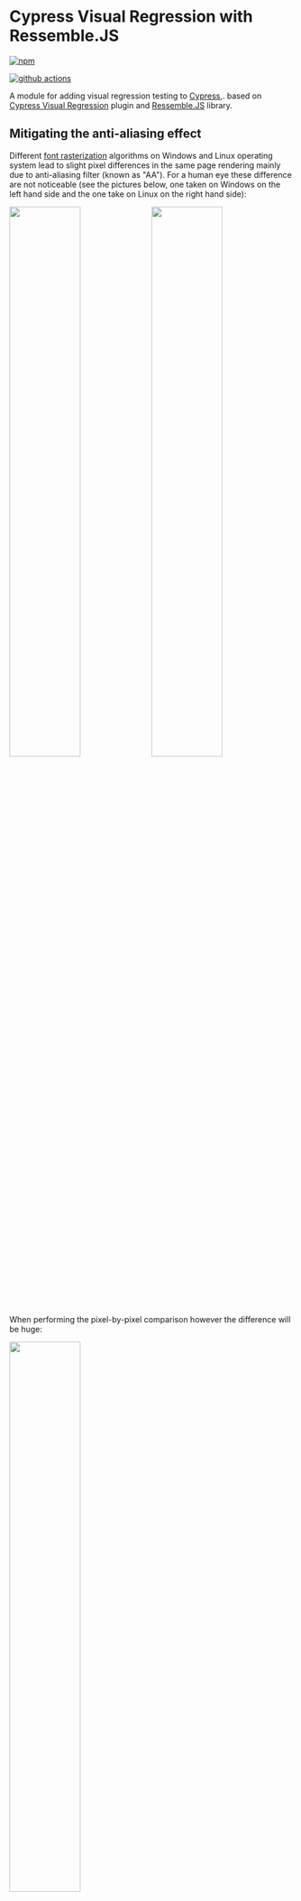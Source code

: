 # Cypress Visual Regression with Ressemble.JS

[![npm](https://img.shields.io/npm/v/cypress-visual-regression-ressemble-js)](https://www.npmjs.com/package/cypress-visual-regression-ressemble-js)

[![github actions](https://github.com/Andremoniy/cypress-visual-regression-ressemble-js/workflows/Continuous%20Integration/badge.svg)](https://github.com/Andremoniy/cypress-visual-regression-ressemble-js/actions)


A module for adding visual regression testing to [Cypress](https://www.cypress.io/),. based on [Cypress Visual Regression](https://github.com/cypress-visual-regression/cypress-visual-regression) plugin and [Ressemble.JS](https://github.com/rsmbl/Resemble.js) library.

## Mitigating the anti-aliasing effect

Different [font rasterization](https://en.wikipedia.org/wiki/Font_rasterization) algorithms on Windows and Linux operating system lead to slight pixel differences in the same page rendering mainly due to anti-aliasing filter (known as "AA"). For a human eye these difference are not noticeable (see the pictures below, one taken on Windows on the left hand side and the one take on Linux on the right hand side):

<img src="img/test-base.png" width=50% height=50%><img src="img/test-actual.png" width=50% height=50%>

When performing the pixel-by-pixel comparison however the difference will be huge:

<img src="img/test-diff-no-aa.png" width=50% height=50%>

This particular diff was obtained via cypress-visual-regression library, that do not contain any built-in AA detection. The average difference for this image is around 29%. This is far above any meaningful threshold that one would be wanting to put in the visual regression test. What we want is to minimise this threshold and make it as little as possible. Also observe, that we are considering here a nearly worse-case scenario where the page consists from text elements only.

We tested differet plugins (see the table below) to see, how they cope with the described problem. An important caveat here is that we do not want to use any paid subscription solution; we want to avoid sending any data to 3rd party servers; ideally we would like to have a "lightweight" solution that does not require any supplementaty docker container to be running. The best result out of this comparison was given by the **micoocypress** plugin: about 8.9% of difference. However, taking into account the preferences outlined above, can we do better?

For our experiment we decided to wed together **cypress-visual-regression** plugin with **Ressembe.JS** library. The result is a lightweight plugin, e.g. one that does not require any interaction with additional servers, and we managed to squize 6.2% difference for the same sample page as we used for different tests:

<img src="img/test-diff.png" width=50% height=50%>

The result of this work is the present plugin called **cypress-visual-regression-ressemble-js**.

## Comparison with existing [Visual Testing plugins](https://docs.cypress.io/plugins/directory#Visual%20Testing)

| Library  | Difference | Detect anti-aliasing effect | Lightweight | In-test configuration | Free | Remark |
| ------------- | ------------- | ------------- | ------------- | ------------- |------------- |------------- |
| Argos  | ? | ? | :x: | :x: |  :white_check_mark: (limited) | Requires API access to the Argos's server |
| Applitools  | ? | ? | :x: | :x: |  :white_check_mark: (limited) | Requires API access to the Applitools's server |
| Percy  | ? | ? | :x: | :x: |  :white_check_mark: (limited) | Requires API access to the Percy's server |
| happo  | ? | ? | :x: |  :x: |  :x:  | Requires API access to the happo's server |
| cypress-plugin-snapshots  | ? | ? | :white_check_mark:  | :white_check_mark:|  :white_check_mark:|Not possible to install (bound to an outdated version of cypress) |
| cypress-image-snapshot  | ? | ? | :white_check_mark:  | :white_check_mark:|  :white_check_mark:|Not possible to install (bound to an outdated version of cypress) |
| cypress-visual-regression  | 29.63%  | :x: | :white_check_mark:  | :white_check_mark:| :white_check_mark:| |
| **cypress-visual-regression-ressemble-js**  | **6.2%**  | :white_check_mark: | :white_check_mark:  | :white_check_mark:| :white_check_mark:| |
| cypress-blink-test  | ? | ? | :white_check_mark:  | :white_check_mark:|  :white_check_mark:|Not possible to install (bound to an outdated version of cypress) |
| Visual Regression Tracker | ? | ? | :x:  | :white_check_mark:|  :white_check_mark:|The client library is not working, requires Docker |
| cypress-image-diff | 30.1% | :x: | :white_check_mark:  | :white_check_mark:| :white_check_mark:| |
| micoocypress | 8.8518% | :white_check_mark: | :x: | :x: | :white_check_mark:| Requires Docker |
| cypress-visual-regression-diff | 14.7% |:white_check_mark: | ✅| ✅| :white_check_mark:| Requires manual installation of the sharp library on linux |

## Getting Started

Install:

```sh
$ npm install cypress-visual-regression-ressemble-js
```

Add the following config to your *cypress.config.js* file:

```javascript
const { defineConfig } = require("cypress");
const getCompareSnapshotsPlugin = require('cypress-visual-regression-ressemble-js/dist/plugin');

module.exports = defineConfig({
  env: {
    screenshotsFolder: './cypress/snapshots/actual',
    trashAssetsBeforeRuns: true,
    video: false
  },
  e2e: {
    setupNodeEvents(on, config) {
      getCompareSnapshotsPlugin(on, config);
    },
  },
});
```

Add the command to *cypress/support/commands.js*:

```javascript
const compareSnapshotCommand = require('cypress-visual-regression-ressemble-js/dist/command');

compareSnapshotCommand();
```

> Make sure you import *commands.js* in *cypress/support/e2e.js*:
>
> ```javascript
> import './commands'
> ```

### TypeScript

If you're using TypeScript, use files with a `.ts` extension, as follows:

*cypress/cypress.config.ts*

```ts
import { defineConfig } from 'cypress';
import getCompareSnapshotsPlugin from 'cypress-visual-regression-ressemble-js/dist/plugin';

export default defineConfig({
  env: {
    screenshotsFolder: './cypress/snapshots/actual',
    trashAssetsBeforeRuns: true,
    video: false
  },
  e2e: {
    setupNodeEvents(on, config) {
      getCompareSnapshotsPlugin(on, config);
    },
  },
});
```

*cypress/support/commands.ts*

```ts
import compareSnapshotCommand from 'cypress-visual-regression-ressemble-js/dist/command';

compareSnapshotCommand();
```

*cypress/tsconfig.json*

```json:
{
  "compilerOptions": {
    "types": [
      "cypress",
      "cypress-visual-regression-ressemble-js"
    ]
  }
}
```

For more info on how to use TypeScript with Cypress, please refer to [this document](https://docs.cypress.io/guides/tooling/typescript-support#Set-up-your-dev-environment).


### Options

`failSilently` is enabled by default. Add the following config to your *cypress.config.js* file to see the errors:

```javascript
{
  env: {
    failSilently: false
  }
}
```

You can also pass default [arguments](https://docs.cypress.io/api/cypress-api/screenshot-api.html#Arguments) to `compareSnapshotCommand()`:

```javascript
const compareSnapshotCommand = require('cypress-visual-regression-ressemble-js/dist/command');

compareSnapshotCommand({
  capture: 'fullPage'
});
```

These will be used by default when no parameters are passed to the `compareSnapshot` command.

**Configure snapshot paths**

You can control where snapshots should be located by setting two environment variables:

| Variable | Description |
|----------|-------------|
| SNAPSHOT_BASE_DIRECTORY | Directory of the base snapshots |
| SNAPSHOT_DIFF_DIRECTORY | Directory for the snapshot diff |

The `actual` directory always points to the configured screenshot directory.


**Configure snapshot generation**

In order to control the creation of diff images you may want to use the following environment variables which are
typically set by using the field `env` in configuration in `cypress.config.json`.

| Variable                        | Description                |
|---------------------------------|----------------------------|
| ALWAYS_GENERATE_DIFF            | Boolean, defaults to true  |


`ALWAYS_GENERATE_DIFF` specifies if diff images are generated for successful tests.  

If you want to see all diff images which are different (based on your thresholds), use the following in your `cypress.config.json`:
```json
{
  "env": {
    "ALWAYS_GENERATE_DIFF": false
  }
}
```

## To Use

Add `cy.compareSnapshot('home');` in your tests specs whenever you want to test for visual regressions, making sure to replace `home` with a relevant name. You can also add an optional error threshold: Value can range from 0.00 (no difference) to 1.00 (every pixel is different). So, if you enter an error threshold of 0.51, the test would fail only if > 51% of pixels are different.

More examples:

| Threshold | Fails when |
|-----------|------------|
| .25 | > 25%  |
| .30 | > 30% |
| .50 | > 50% |
| .75 | > 75% |

Sample:

```js
it('should display the login page correctly', () => {
  cy.visit('/03.html');
  cy.get('H1').contains('Login');
  cy.compareSnapshot('login', 0.0);
  cy.compareSnapshot('login', 0.1);
});
```

You can target a single HTML element as well:

```js
cy.get('#my-header').compareSnapshot('just-header')
```

You can pass arguments as an object to `cy.compareSnapshot()`, rather than just an error threshold, as well:

```js
it('should display the login page correctly', () => {
  cy.visit('/03.html');
  cy.compareSnapshot('login', {
    capture: 'fullPage',
    errorThreshold: 0.1
  });
});
```
> Looking for more examples? Review [docker/sample_application](https://github.com/Andremoniy/cypress-visual-regression-ressemble-js/tree/main/docker/sample_application).


Take the base images:

```sh
$ ./node_modules/.bin/cypress run --env type=base --config screenshotsFolder=cypress/snapshots/base,testFiles=\"**/*regression-tests.js\"

# use comma separated format for multiple config commands
$ ./node_modules/.bin/cypress run \
  --env type=base \
  --config screenshotsFolder=cypress/snapshots/base,testFiles=\"**/*regression-tests.js\"
```

Find regressions:

```sh
$ ./node_modules/.bin/cypress run --env type=actual
```

## Example

![example](./cypress-visual-regression.gif)

## Tips & Tricks

### Ignore some elements

Following function creates a command that allows you to hide elements of the page based on their className:
```ts
/**
 * To be called after you setup the command, in order to add a
 * hook that does stuff before the command is triggered
 */
function beforeCompareSnapshotCommand(
  /** Element you want to ignore */
  ignoredElementsQuerySelector: string,
  /** Main app element (if you want for the page to be loaded before triggering the command) */
  appContentQuerySelector: string = "body"
) {
  Cypress.Commands.overwrite("compareSnapshot", (originalFn, ...args) => {
    return cy
      // wait for content to be ready 
      .get(appContentQuerySelector)
      // hide ignored elements
      .then($app => {
        return new Cypress.Promise((resolve, reject) => {
          setTimeout(() => {
            $app.find(ignoredElementsQuerySelector).css("visibility", "hidden");
            resolve();
            // add a very small delay to wait for the elements to be there, but you should
            // make sure your test already handles this
          }, 300);
        });
      })
      .then(() => {
        return originalFn(...args);
      });
  });
}

module.exports = beforeCompareSnapshotCommand;
```
You may then use this function like below:
```js
const compareSnapshotCommand = require("cypress-visual-regression-ressemble-js/dist/command");
const beforeCompareSnapshotCommand = require("./commands/beforeCompareSnapshots");
compareSnapshotCommand({
  errorThreshold: 0.1
});
// add a before hook to compareSnapshot (this must be called AFTER compareSnapshotCommand() so the command can be overriden)
beforeCompareSnapshotCommand(
  ".chromatic-ignore,[data-chromatic='ignore']",
  "._app-content"
);
```
In this example, we ignore the elements that are also ignored by 3rd party tool Chromatic.
